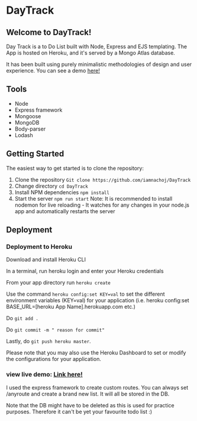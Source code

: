 # DayTrack

## Welcome to DayTrack! 

Day Track is a to Do List built with Node, Express and EJS templating. The App is hosted on Heroku, and it's served by a Mongo Atlas database.

It has been built using purely minimalistic methodologies of design and user experience. You can see a demo <a href="https://serene-harbor-77615.herokuapp.com/">here! </a>

## Tools 

- Node
- Express framework
- Mongoose
- MongoDB
- Body-parser
- Lodash

## Getting Started
The easiest way to get started is to clone the repository:

 1. Clone the repository ``Git clone https://github.com/iamnachoj/DayTrack``
 2. Change directory ``cd DayTrack``
 3. Install NPM dependencies ``npm install``
 4. Start the server ``npm run start`` Note: It is recommended to install nodemon for live reloading - It watches for any changes in your node.js app and automatically restarts the server

## Deployment
### Deployment to Heroku
Download and install Heroku CLI

In a terminal, run heroku login and enter your Heroku credentials

From your app directory run ``heroku create``

Use the command ``heroku config:set KEY=val`` to set the different environment variables (KEY=val) for your application (i.e. heroku config:set BASE_URL=[heroku App Name].herokuapp.com etc.)

Do ``git add .``

Do ``git commit -m " reason for commit"``

Lastly, do ``git push heroku master``.

Please note that you may also use the Heroku Dashboard to set or modify the configurations for your application.

### view live demo: <a href="https://serene-harbor-77615.herokuapp.com/">Link here! </a>

I used the express framework to create custom routes. You can always set /anyroute and create a brand new list. It will all be stored in the DB. 

Note that the DB might have to be deleted as this is used for practice purposes. Therefore it can't be yet your favourite todo list :) 

